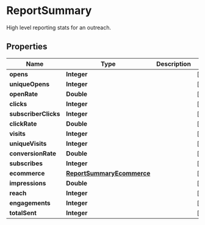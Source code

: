 

# ReportSummary

High level reporting stats for an outreach.

## Properties

| Name | Type | Description | Notes |
|------------ | ------------- | ------------- | -------------|
|**opens** | **Integer** |  |  [optional] |
|**uniqueOpens** | **Integer** |  |  [optional] |
|**openRate** | **Double** |  |  [optional] |
|**clicks** | **Integer** |  |  [optional] |
|**subscriberClicks** | **Integer** |  |  [optional] |
|**clickRate** | **Double** |  |  [optional] |
|**visits** | **Integer** |  |  [optional] |
|**uniqueVisits** | **Integer** |  |  [optional] |
|**conversionRate** | **Double** |  |  [optional] |
|**subscribes** | **Integer** |  |  [optional] |
|**ecommerce** | [**ReportSummaryEcommerce**](ReportSummaryEcommerce.md) |  |  [optional] |
|**impressions** | **Double** |  |  [optional] |
|**reach** | **Integer** |  |  [optional] |
|**engagements** | **Integer** |  |  [optional] |
|**totalSent** | **Integer** |  |  [optional] |




